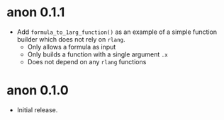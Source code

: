 
# anon 0.1.1

* Add `formula_to_1arg_function()` as an example of a simple function builder
  which does not rely on `rlang`.
    * Only allows a formula as input
    * Only builds a function with a single argument `.x`
    * Does not depend on any `rlang` functions

# anon 0.1.0

* Initial release.
